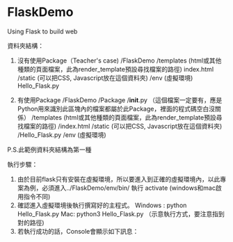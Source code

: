 # FlaskDemo
Using Flask to build web

資料夾結構：
1. 沒有使用Package（Teacher's case)
   /FlaskDemo
      /templates (html或其他種類的頁面檔案，此為render_template預設尋找檔案的路徑)
        index.html
      /static (可以把CSS, Javascript放在這個資料夾)
      /env (虛擬環境)
      Hello_Flask.py
      
2. 有使用Package
  /FlaskDemo
      /Package
          /__init__.py  （這個檔案一定要有，應是Python用來識別此區塊內的檔案都屬於此Package，裡面的程式碼空白沒關係）
          /templates (html或其他種類的頁面檔案，此為render_template預設尋找檔案的路徑)
              /index.html
          /static (可以把CSS, Javascript放在這個資料夾)
          /Hello_Flask.py
      /env (虛擬環境)
      
P.S.此範例資料夾結構為第一種

執行步驟：
1. 由於目前flask只有安裝在虛擬環境，所以要進入到正確的虛擬環境內，以此專案為例，必須進入../FlaskDemo/env/bin/ 執行 activate (windows和mac啟用指令不同)
2. 確認進入虛擬環境後執行撰寫好的主程式。 Windows : python Hello_Flask.py   Mac: python3 Hello_Flask.py （示意執行方式，要注意指到對的路徑)
3. 若執行成功的話，Console會顯示如下訊息：
    
